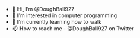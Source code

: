 - 👋 Hi, I’m @DoughBall927
- 👀 I’m interested in computer programming
- 🌱 I’m currently learning how to walk
- 📫 How to reach me - @DoughBall927 on Twitter
